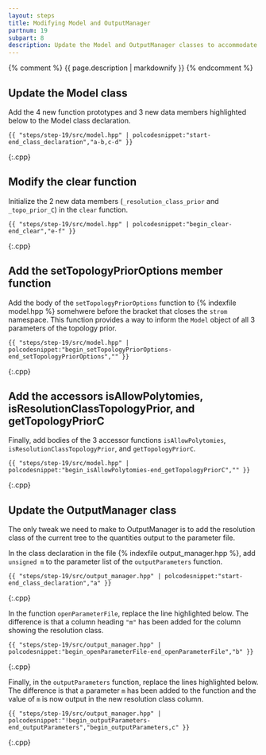 ```yaml
---
layout: steps
title: Modifying Model and OutputManager
partnum: 19
subpart: 8
description: Update the Model and OutputManager classes to accommodate polytomy analyses.
---
```

{% comment %}
{{ page.description | markdownify }}
{% endcomment %}

## Update the Model class

Add the 4 new function prototypes and 3 new data members highlighted below to the Model class declaration.
~~~~~~
{{ "steps/step-19/src/model.hpp" | polcodesnippet:"start-end_class_declaration","a-b,c-d" }}
~~~~~~
{:.cpp}

## Modify the clear function

Initialize the 2 new data members (`_resolution_class_prior` and `_topo_prior_C`) in the `clear` function.
~~~~~~
{{ "steps/step-19/src/model.hpp" | polcodesnippet:"begin_clear-end_clear","e-f" }}
~~~~~~
{:.cpp}

## Add the setTopologyPriorOptions member function

Add the body of the `setTopologyPriorOptions` function to {% indexfile model.hpp %} somehwere before the bracket that closes the `strom` namespace. This function provides a way to inform the `Model` object of all 3 parameters of the topology prior.
~~~~~~
{{ "steps/step-19/src/model.hpp" | polcodesnippet:"begin_setTopologyPriorOptions-end_setTopologyPriorOptions","" }}
~~~~~~
{:.cpp}

## Add the accessors isAllowPolytomies, isResolutionClassTopologyPrior, and getTopologyPriorC

Finally, add bodies of the 3 accessor functions `isAllowPolytomies`, `isResolutionClassTopologyPrior`, and `getTopologyPriorC`.
~~~~~~
{{ "steps/step-19/src/model.hpp" | polcodesnippet:"begin_isAllowPolytomies-end_getTopologyPriorC","" }}
~~~~~~
{:.cpp}

## Update the OutputManager class

The only tweak we need to make to OutputManager is to add the resolution class of the current tree to the quantities output to the parameter file.

In the class declaration in the file {% indexfile output_manager.hpp %}, add `unsigned m` to the parameter list of the `outputParameters` function.
~~~~~~
{{ "steps/step-19/src/output_manager.hpp" | polcodesnippet:"start-end_class_declaration","a" }}
~~~~~~
{:.cpp}

In the function `openParameterFile`, replace the line highlighted below. The difference is that a column heading `"m"` has been added for the column showing the resolution class.
~~~~~~
{{ "steps/step-19/src/output_manager.hpp" | polcodesnippet:"begin_openParameterFile-end_openParameterFile","b" }}
~~~~~~
{:.cpp}

Finally, in the `outputParameters` function, replace the lines highlighted below. The difference is that a parameter `m` has been added to the function and the value of `m` is now output in the new resolution class column.
~~~~~~
{{ "steps/step-19/src/output_manager.hpp" | polcodesnippet:"!begin_outputParameters-end_outputParameters","begin_outputParameters,c" }}
~~~~~~
{:.cpp}

